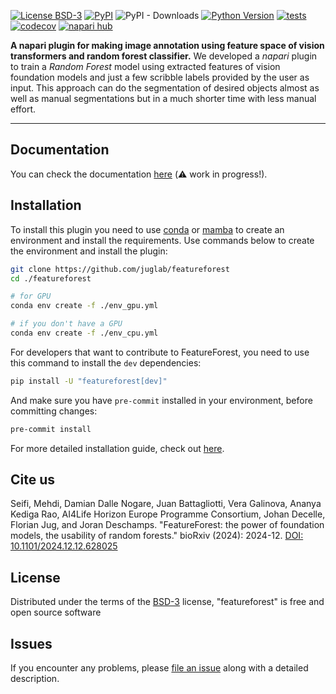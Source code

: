 
[![License BSD-3](https://img.shields.io/pypi/l/featureforest.svg?color=green)](https://github.com/juglab/featureforest/blob/main/LICENSE)
[![PyPI](https://img.shields.io/pypi/v/featureforest.svg?color=green)](https://pypi.org/project/featureforest)
![PyPI - Downloads](https://img.shields.io/pypi/dm/featureforest)
[![Python Version](https://img.shields.io/pypi/pyversions/featureforest.svg?color=green)](https://python.org)
[![tests](https://github.com/juglab/featureforest/workflows/tests/badge.svg)](https://github.com/juglab/featureforest/actions)
[![codecov](https://codecov.io/gh/juglab/featureforest/branch/main/graph/badge.svg)](https://codecov.io/gh/juglab/featureforest)
[![napari hub](https://img.shields.io/endpoint?url=https://api.napari-hub.org/shields/featureforest)](https://napari-hub.org/plugins/featureforest)
<!--[![Downloads](https://pepy.tech/badge/featureforest)](https://pepy.tech/project/featureforest)-->

**A napari plugin for making image annotation using feature space of vision transformers and random forest classifier.**
We developed a *napari* plugin to train a *Random Forest* model using extracted features of vision foundation models and just a few scribble labels provided by the user as input. This approach can do the segmentation of desired objects almost as well as manual segmentations but in a much shorter time with less manual effort.

----------------------------------

## Documentation
You can check the documentation [here](https://juglab.github.io/featureforest/) (⚠️ work in progress!).

## Installation
To install this plugin you need to use [conda] or [mamba] to create an environment and install the requirements. Use commands below to create the environment and install the plugin:
```bash
git clone https://github.com/juglab/featureforest
cd ./featureforest
```
```bash
# for GPU
conda env create -f ./env_gpu.yml
```
```bash
# if you don't have a GPU
conda env create -f ./env_cpu.yml
```

For developers that want to contribute to FeatureForest, you need to use this command to install the `dev` dependencies:
```bash
pip install -U "featureforest[dev]"
```
And make sure you have `pre-commit` installed in your environment, before committing changes:
```bash
pre-commit install
```

For more detailed installation guide, check out [here](https://juglab.github.io/featureforest/install/).


## Cite us

Seifi, Mehdi, Damian Dalle Nogare, Juan Battagliotti, Vera Galinova, Ananya Kediga Rao, AI4Life Horizon Europe Programme Consortium, Johan Decelle, Florian Jug, and Joran Deschamps. "FeatureForest: the power of foundation models, the usability of random forests." bioRxiv (2024): 2024-12. [DOI: 10.1101/2024.12.12.628025](https://www.biorxiv.org/content/10.1101/2024.12.12.628025v1.full)


## License

Distributed under the terms of the [BSD-3] license,
"featureforest" is free and open source software

## Issues

If you encounter any problems, please [file an issue](https://github.com/juglab/featureforest/issues/new) along with a detailed description.

[napari]: https://github.com/napari/napari
[Cookiecutter]: https://github.com/audreyr/cookiecutter
[@napari]: https://github.com/napari
[MIT]: http://opensource.org/licenses/MIT
[BSD-3]: http://opensource.org/licenses/BSD-3-Clause
[GNU GPL v3.0]: http://www.gnu.org/licenses/gpl-3.0.txt
[GNU LGPL v3.0]: http://www.gnu.org/licenses/lgpl-3.0.txt
[Apache Software License 2.0]: http://www.apache.org/licenses/LICENSE-2.0
[Mozilla Public License 2.0]: https://www.mozilla.org/media/MPL/2.0/index.txt
[cookiecutter-napari-plugin]: https://github.com/napari/cookiecutter-napari-plugin

[napari]: https://github.com/napari/napari
[tox]: https://tox.readthedocs.io/en/latest/
[pip]: https://pypi.org/project/pip/
[PyPI]: https://pypi.org/
[conda]: https://conda.io/projects/conda/en/latest/index.html
[mamba]: https://mamba.readthedocs.io/en/latest/installation/mamba-installation.html
